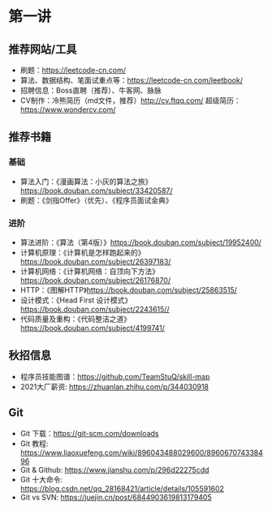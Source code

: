# 第一讲

## 推荐网站/工具

* 刷题：https://leetcode-cn.com/
* 算法、数据结构、笔面试重点等：https://leetcode-cn.com/leetbook/
* 招聘信息：Boss直聘（推荐）、牛客网、脉脉
* CV制作：冷熊简历（md文件，推荐）http://cv.ftqq.com/ 超级简历：https://www.wondercv.com/

## 推荐书籍

### 基础

* 算法入门：《漫画算法：小灰的算法之旅》https://book.douban.com/subject/33420587/
* 刷题：《剑指Offer》（优先）、《程序员面试金典》

### 进阶

* 算法进阶：《算法（第4版）》https://book.douban.com/subject/19952400/
* 计算机原理：《计算机是怎样跑起来的》https://book.douban.com/subject/26397183/
* 计算机网络：《计算机网络：自顶向下方法》https://book.douban.com/subject/26176870/
* HTTP：《图解HTTP》https://book.douban.com/subject/25863515/
* 设计模式：《Head First 设计模式》https://book.douban.com/subject/2243615//
* 代码质量及重构：《代码整洁之道》https://book.douban.com/subject/4199741/

## 秋招信息
* 程序员技能图谱：https://github.com/TeamStuQ/skill-map
* 2021大厂薪资: https://zhuanlan.zhihu.com/p/344030918

## Git

* Git 下载：https://git-scm.com/downloads
* Git 教程: https://www.liaoxuefeng.com/wiki/896043488029600/896067074338496
* Git & Github: https://www.jianshu.com/p/296d22275cdd
* Git 十大命令: https://blog.csdn.net/qq_28168421/article/details/105591602
* Git vs SVN: https://juejin.cn/post/6844903619813179405
